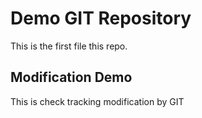 # Demo GIT Repository

This is the first file this repo.

## Modification Demo

This is check tracking modification by GIT